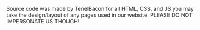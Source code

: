 Source code was made by TenelBacon for all HTML, CSS, and JS you may take the design/layout of any pages used in our website. PLEASE DO NOT IMPERSONATE US THOUGH!
